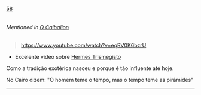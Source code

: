 [58](https://github.com/guilhermeprokisch/ideias/issues/58) 
###### 

 


###### Mentioned in [O Caibalion](O-Caibalion)  
 > https://www.youtube.com/watch?v=eqRV0K6bzrU

- Excelente video sobre [Hermes Trismegisto](Hermes-Trismegisto)

Como a tradição exotérica nasceu e porque é tão influente até hoje.

No Cairo dizem: "O homem teme o tempo, mas o tempo teme as pirâmides"

-------------------------------------------------------------------------------

